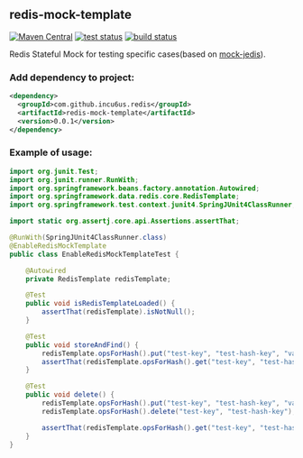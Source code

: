redis-mock-template
---

[![Maven Central](https://img.shields.io/maven-central/v/com.github.incu6us.redis/redis-mock-template.svg?label=Maven%20Central)](https://search.maven.org/search?q=g:%22com.github.incu6us.redis%22%20AND%20a:%22redis-mock-template%22)
<a href="https://github.com/incu6us/redis-mock-template"><img alt="test status" src="https://github.com/incu6us/redis-mock-template/workflows/test/badge.svg"></a>
<a href="https://github.com/incu6us/redis-mock-template"><img alt="build status" src="https://github.com/incu6us/redis-mock-template/workflows/build/badge.svg"></a>


Redis Stateful Mock for testing specific cases(based on [mock-jedis](https://github.com/50onRed/mock-jedis)).

### Add dependency to project:
```xml
<dependency>
  <groupId>com.github.incu6us.redis</groupId>
  <artifactId>redis-mock-template</artifactId>
  <version>0.0.1</version>
</dependency>
```

### Example of usage:
```java
import org.junit.Test;
import org.junit.runner.RunWith;
import org.springframework.beans.factory.annotation.Autowired;
import org.springframework.data.redis.core.RedisTemplate;
import org.springframework.test.context.junit4.SpringJUnit4ClassRunner;

import static org.assertj.core.api.Assertions.assertThat;

@RunWith(SpringJUnit4ClassRunner.class)
@EnableRedisMockTemplate
public class EnableRedisMockTemplateTest {

    @Autowired
    private RedisTemplate redisTemplate;

    @Test
    public void isRedisTemplateLoaded() {
        assertThat(redisTemplate).isNotNull();
    }

    @Test
    public void storeAndFind() {
        redisTemplate.opsForHash().put("test-key", "test-hash-key", "value123");
        assertThat(redisTemplate.opsForHash().get("test-key", "test-hash-key")).isEqualTo("value123");
    }

    @Test
    public void delete() {
        redisTemplate.opsForHash().put("test-key", "test-hash-key", "value123");
        redisTemplate.opsForHash().delete("test-key", "test-hash-key");

        assertThat(redisTemplate.opsForHash().get("test-key", "test-hash-key")).isNull();
    }
}
```
